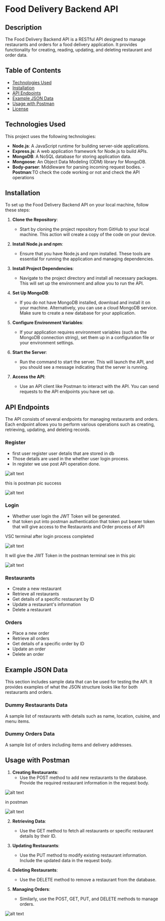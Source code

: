 # Food Delivery Backend API

## Description
The Food Delivery Backend API is a RESTful API designed to manage restaurants and orders for a food delivery application. It provides functionality for creating, reading, updating, and deleting restaurant and order data.

## Table of Contents
- [Technologies Used](#technologies-used)
- [Installation](#installation)
- [API Endpoints](#api-endpoints)
- [Example JSON Data](#example-json-data)
- [Usage with Postman](#usage-with-postman)
- [License](#license)

## Technologies Used
This project uses the following technologies:
- **Node.js**: A JavaScript runtime for building server-side applications.
- **Express.js**: A web application framework for Node.js to build APIs.
- **MongoDB**: A NoSQL database for storing application data.
- **Mongoose**: An Object Data Modeling (ODM) library for MongoDB.
- **Body-parser**: Middleware for parsing incoming request bodies.
-**Postman**:TO check the code working or not and check the API operations 

## Installation
To set up the Food Delivery Backend API on your local machine, follow these steps:

1. **Clone the Repository**:
   - Start by cloning the project repository from GitHub to your local machine. This action will create a copy of the code on your device.

2. **Install Node.js and npm**:
   - Ensure that you have Node.js and npm installed. These tools are essential for running the application and managing dependencies.

3. **Install Project Dependencies**:
   - Navigate to the project directory and install all necessary packages. This will set up the environment and allow you to run the API.

4. **Set Up MongoDB**:
   - If you do not have MongoDB installed, download and install it on your machine. Alternatively, you can use a cloud MongoDB service. Make sure to create a new database for your application.

5. **Configure Environment Variables**:
   - If your application requires environment variables (such as the MongoDB connection string), set them up in a configuration file or your environment settings.

6. **Start the Server**:
   - Run the command to start the server. This will launch the API, and you should see a message indicating that the server is running.

7. **Access the API**:
   - Use an API client like Postman to interact with the API. You can send requests to the API endpoints you have set up.

## API Endpoints
The API consists of several endpoints for managing restaurants and orders. Each endpoint allows you to perform various operations such as creating, retrieving, updating, and deleting records.


### Register

- first user register user detalis that are stored in db
- Those details are used in the whether user login process.
- In register we use post APi operation done.

![alt text](image.png)

this is postman pic success 

![alt text](image-1.png)

### Login

- Whether user login the JWT Token will be generated.
- that token put into postman authentication that token put bearer token that will give access to the Restaurants and Order process of  API 

VSC terminal after login process completed

![alt text](image-3.png)

It will give the JWT Token in the postman terminal see in this pic 

![alt text](image-2.png)

### Restaurants
- Create a new restaurant
- Retrieve all restaurants
- Get details of a specific restaurant by ID
- Update a restaurant's information
- Delete a restaurant

### Orders
- Place a new order
- Retrieve all orders
- Get details of a specific order by ID
- Update an order
- Delete an order

## Example JSON Data
This section includes sample data that can be used for testing the API. It provides examples of what the JSON structure looks like for both restaurants and orders.

### Dummy Restaurants Data
A sample list of restaurants with details such as name, location, cuisine, and menu items.

### Dummy Orders Data
A sample list of orders including items and delivery addresses.

## Usage with Postman

1. **Creating Restaurants**:
   - Use the POST method to add new restaurants to the database. Provide the required restaurant information in the request body.

![alt text](image-4.png)

in postman 

![alt text](image-5.png)

2. **Retrieving Data**:
   - Use the GET method to fetch all restaurants or specific restaurant details by their ID.

3. **Updating Restaurants**:
   - Use the PUT method to modify existing restaurant information. Include the updated data in the request body.

4. **Deleting Restaurants**:
   - Use the DELETE method to remove a restaurant from the database.

5. **Managing Orders**:
   - Similarly, use the POST, GET, PUT, and DELETE methods to manage orders.

![alt text](image-6.png)


